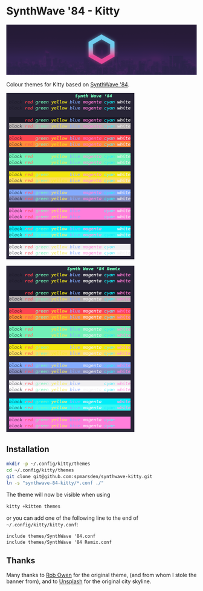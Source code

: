 
# SynthWave '84 - Kitty

![Synthwave '84 logo over a cityscape](media/banner.png)

Colour themes for Kitty based on
[SynthWave '84](https://github.com/robb0wen/synthwave-vscode).

![SynthWave 84 theme](media/synthwave-84.png)

![SynthWave 84 theme](media/synthwave-84-remix.png)

## Installation

```bash
mkdir -p ~/.config/kitty/themes
cd ~/.config/kitty/themes
git clone git@github.com:spmarsden/synthwave-kitty.git
ln -s "synthwave-84-kitty/*.conf ./"
```

The theme will now be visible when using

```bash
kitty +kitten themes
```

or you can add one of the following line to the end of `~/.config/kitty/kitty.conf`:

```text
include themes/SynthWave '84.conf
include themes/SynthWave '84 Remix.conf
```

## Thanks

Many thanks to [Rob Owen](https://github.com/robb0wen) for the original theme,
(and from whom I stole the banner from), and to
[Unsplash](https://unsplash.com/photos/DxHR8K5Egjk) for the original city
skyline.
